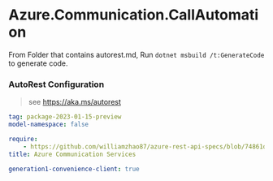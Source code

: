 # Azure.Communication.CallAutomation

From Folder that contains autorest.md, Run `dotnet msbuild /t:GenerateCode` to generate code.

### AutoRest Configuration
> see https://aka.ms/autorest

```yaml
tag: package-2023-01-15-preview
model-namespace: false

require:
    - https://github.com/williamzhao87/azure-rest-api-specs/blob/74861dffa19c320deee589e86a879f764c0552b3/specification/communication/data-plane/CallAutomation/readme.md
title: Azure Communication Services

generation1-convenience-client: true

```
